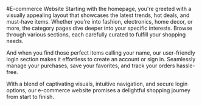 #E-commerce Website
Starting with the homepage, you're greeted with a visually appealing layout that showcases the latest trends, hot deals, and must-have items. Whether you're into fashion, electronics, home decor, or more, the category pages dive deeper into your specific interests. Browse through various sections, each carefully curated to fulfill your shopping needs.

And when you find those perfect items calling your name, our user-friendly login section makes it effortless to create an account or sign in. Seamlessly manage your purchases, save your favorites, and track your orders hassle-free.

With a blend of captivating visuals, intuitive navigation, and secure login options, our e-commerce website promises a delightful shopping journey from start to finish.
